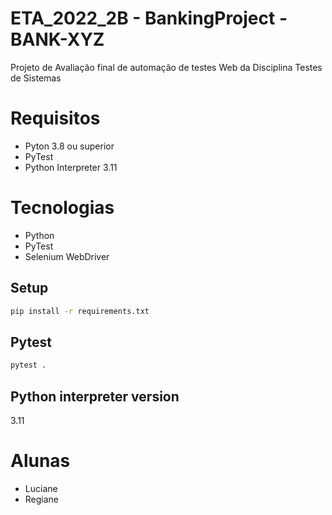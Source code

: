 # ETA_2022_2B - BankingProject - BANK-XYZ
Projeto de Avaliação final de automação de testes Web da Disciplina Testes de Sistemas

# Requisitos
  - Pyton 3.8 ou superior
  - PyTest
  - Python Interpreter 3.11

# Tecnologias
  - Python
  - PyTest
  - Selenium WebDriver

## Setup

```bash
pip install -r requirements.txt
```

## Pytest

```bash
pytest .
```
## Python interpreter version
3.11

# Alunas
- Luciane
- Regiane
